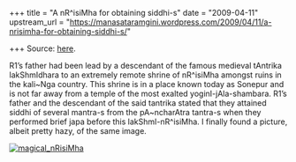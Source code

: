 +++
title = "A nR^isiMha for obtaining siddhi-s"
date = "2009-04-11"
upstream_url = "https://manasataramgini.wordpress.com/2009/04/11/a-nrisimha-for-obtaining-siddhi-s/"

+++
Source: [here](https://manasataramgini.wordpress.com/2009/04/11/a-nrisimha-for-obtaining-siddhi-s/).

R1’s father had been lead by a descendant of the famous medieval
tAntrika lakShmIdhara to an extremely remote shrine of nR^isiMha amongst
ruins in the kali\~Nga country. This shrine is in a place known today as
Sonepur and is not far away from a temple of the most exalted
yoginI-jAla-shambara. R1’s father and the descendant of the said
tantrika stated that they attained siddhi of several mantra-s from the
pA\~ncharAtra tantra-s when they performed brief japa before this
lakShmI-nR^isiMha. I finally found a picture, albeit pretty hazy, of the
same image.

[![magical_nRisiMha](https://i1.wp.com/farm4.static.flickr.com/3568/3431450017_48bb6b8b85_o.jpg)](http://www.flickr.com/photos/24766652@N05/3431450017/ "magical_nRisiMha by somasushma, on Flickr")

